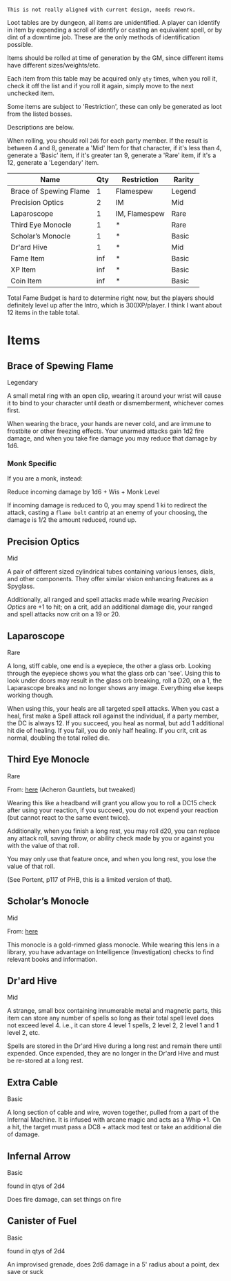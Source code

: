 ```ad-warning

This is not really aligned with current design, needs rework.

```


Loot tables are by dungeon, all items are unidentified. A player can identify in item by expending a scroll of identify
or casting an equivalent spell, or by dint of a downtime job. These are the only methods of identification possible.

Items should be rolled at time of generation by the GM, since different items have different sizes/weights/etc.

Each item from this table may be acquired only `qty` times, when you roll it, check it off the list and if you roll it
again, simply move to the next unchecked item.

Some items are subject to 'Restriction', these can only be generated as loot from the listed bosses.

Descriptions are below.

When rolling, you should roll `2d6` for each party member. If the result is between 4 and 8, generate a 'Mid' Item for
that character, if it's less than 4, generate a 'Basic' item, if it's greater tan 9, generate a 'Rare' item, if it's a
12, generate a 'Legendary' item.


| Name                   | Qty | Restriction   | Rarity |
| ---------------------- | --- | ------------- | ------ |
| Brace of Spewing Flame | 1   | Flamespew     | Legend |
| Precision Optics       | 2   | IM            | Mid    |
| Laparoscope            | 1   | IM, Flamespew | Rare   |
| Third Eye Monocle      | 1   | *             | Rare   |
| Scholar’s Monocle      | 1   | *             | Basic  |
| Dr'ard Hive            | 1   | *             | Mid    |
| Fame Item              | inf | *             | Basic  |
| XP Item                | inf | *             | Basic  |
| Coin Item              | inf | *             | Basic  |


Total Fame Budget is hard to determine right now, but the players should definitely level up after the Intro, which is
300XP/player. I think I want about 12 items in the table total.


# Items

## Brace of Spewing Flame

Legendary

A small metal ring with an open clip, wearing it around your wrist will cause it to bind to your character until death
or dismemberment, whichever comes first.

When wearing the brace, your hands are never cold, and are immune to frostbite or other freezing effects. Your unarmed
attacks gain 1d2 fire damage, and when you take fire damage you may reduce that damage by 1d6.

### Monk Specific

If you are a monk, instead:

Reduce incoming damage by 1d6 + Wis + Monk Level

If incoming damage is reduced to 0, you may spend 1 ki to redirect the attack, casting a `flame bolt` cantrip at an
enemy of your choosing, the damage is 1/2 the amount reduced, round up.

## Precision Optics

Mid

A pair of different sized cylindrical tubes containing various lenses, dials, and other components. They offer similar
vision enhancing features as a Spyglass.

Additionally, all ranged and spell attacks made while wearing _Precision Optics_ are +1 to hit; on a crit, add an
additional damage die, your ranged and spell attacks now crit on a 19 or 20.

## Laparoscope

Rare

A long, stiff cable, one end is a eyepiece, the other a glass orb. Looking through the eyepiece shows you what the glass
orb can 'see'. Using this to look under doors may result in the glass orb breaking, roll a D20, on a 1, the Laparascope
breaks and no longer shows any image. Everything else keeps working though.

When using this, your heals are all targeted spell attacks. When you cast a heal, first make a Spell attack roll against
the individual, if a party member, the DC is always 12. If you succeed, you heal as normal, but add 1 additional hit die
of healing. If you fail, you do only half healing. If you crit, crit as normal, doubling the total rolled die.

## Third Eye Monocle

Rare

From: [here](https://www.reddit.com/r/DnD/comments/6ja76f/lets_gather_a_list_of_fun_unique_magical_items/) (Acheron
Gauntlets, but tweaked)

Wearing this like a headband will grant you allow you to roll a DC15 check after using your reaction, if you succeed,
you do not expend your reaction (but cannot react to the same event twice).

Additionally, when you finish a long rest, you may roll d20, you can replace any attack roll, saving throw, or ability
check made by you or against you with the value of that roll.

You may only use that feature once, and when you long rest, you lose the value of that roll.

(See Portent, p117 of PHB, this is a limited version of that).

## Scholar’s Monocle

Mid

From: [here](https://www.reddit.com/r/DnD/comments/6ja76f/lets_gather_a_list_of_fun_unique_magical_items/)

This monocle is a gold-rimmed glass monocle. While wearing this lens in a library, you have advantage on Intelligence
(Investigation) checks to find relevant books and information.

## Dr'ard Hive

Mid

A strange, small box containing innumerable metal and magnetic parts, this item can store any number of spells so long
as their total spell level does not exceed level 4. i.e., it can store 4 level 1 spells, 2 level 2, 2 level 1 and 1
level 2, etc.

Spells are stored in the Dr'ard Hive during a long rest and remain there until expended. Once expended, they are no
longer in the Dr'ard Hive and must be re-stored at a long rest.


## Extra Cable

Basic

A long section of cable and wire, woven together, pulled from a part of the Infernal Machine. It is infused with arcane
magic and acts as a Whip +1. On a hit, the target must pass a DC8 + attack mod test or take an additional die of damage.

## Infernal Arrow

Basic

found in qtys of 2d4

Does fire damage, can set things on fire

## Canister of Fuel

Basic

found in qtys of 2d4

An improvised grenade, does 2d6 damage in a 5' radius about a point, dex save or suck


